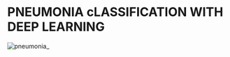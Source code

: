 # **PNEUMONIA cLASSIFICATION WITH DEEP LEARNING**

![pneumonia_](https://user-images.githubusercontent.com/116070221/225549840-0cd8d206-147d-4c95-8946-902632c3fae8.jpg)

